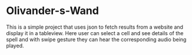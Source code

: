 # Olivander-s-Wand
This is a simple project that uses json to fetch results from a website and display it in a tableview. Here user can select a cell and see details 
of the spell and with swipe gesture they can hear the corresponding audio being played.
